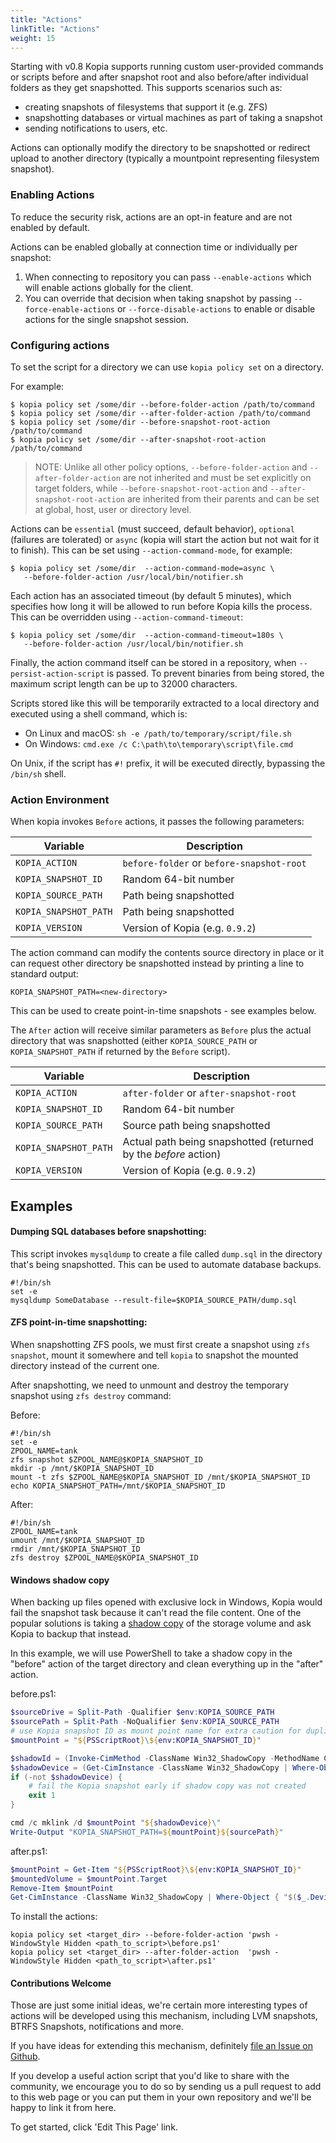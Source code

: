 ```yaml
---
title: "Actions"
linkTitle: "Actions"
weight: 15
---
```


Starting with v0.8 Kopia supports running custom user-provided commands or scripts before and after snapshot root and also before/after individual folders as they get snapshotted. This supports scenarios such as:

- creating snapshots of filesystems that support it (e.g. ZFS)
- snapshotting databases or virtual machines as part of taking a snapshot
- sending notifications to users, etc.

Actions can optionally modify the directory to be snapshotted or redirect upload to another directory (typically a mountpoint representing filesystem snapshot).

### Enabling Actions

To reduce the security risk, actions are an opt-in feature and are not enabled by default.

Actions can be enabled globally at connection time or individually per snapshot:

1. When connecting to repository you can pass `--enable-actions` which will enable actions globally
   for the client.
2. You can override that decision when taking snapshot by passing `--force-enable-actions` or
   `--force-disable-actions` to enable or disable actions for the single snapshot session.

### Configuring actions

To set the script for a directory we can use `kopia policy set` on a directory.

For example:

```
$ kopia policy set /some/dir --before-folder-action /path/to/command
$ kopia policy set /some/dir --after-folder-action /path/to/command
$ kopia policy set /some/dir --before-snapshot-root-action /path/to/command
$ kopia policy set /some/dir --after-snapshot-root-action /path/to/command
```

>NOTE: Unlike all other policy options, `--before-folder-action` and `--after-folder-action` are not inherited and must be set explicitly on target folders, while `--before-snapshot-root-action` and `--after-snapshot-root-action` are inherited from their parents and can be set at global, host, user or directory level.

Actions can be `essential` (must succeed, default behavior), `optional` (failures are tolerated) or `async` (kopia will start the action but not wait for it to finish). This can be set
using `--action-command-mode`, for example:

```
$ kopia policy set /some/dir  --action-command-mode=async \
   --before-folder-action /usr/local/bin/notifier.sh
```

Each action has an associated timeout (by default 5 minutes), which specifies how long it will be allowed to run before Kopia kills the process. This can be overridden using `--action-command-timeout`:

```
$ kopia policy set /some/dir  --action-command-timeout=180s \
   --before-folder-action /usr/local/bin/notifier.sh
```

Finally, the action command itself can be stored in a repository, when `--persist-action-script` is passed. To prevent binaries from being stored, the maximum script length can be up to 32000 characters.

Scripts stored like this will be temporarily extracted to a local directory and executed using a shell command, which is:

* On Linux and macOS: `sh -e /path/to/temporary/script/file.sh`
* On Windows: `cmd.exe /c C:\path\to\temporary\script\file.cmd`

On Unix, if the script has `#!` prefix, it will be executed directly, bypassing the `/bin/sh` shell.

### Action Environment

When kopia invokes `Before` actions, it passes the following parameters:

| Variable                 | Description                               |
| ------------------------ | ----------------------------------------- |
| `KOPIA_ACTION`           | `before-folder` or `before-snapshot-root` |
| `KOPIA_SNAPSHOT_ID`      | Random 64-bit number                      |
| `KOPIA_SOURCE_PATH`      | Path being snapshotted                    |
| `KOPIA_SNAPSHOT_PATH`    | Path being snapshotted                    |
| `KOPIA_VERSION`          | Version of Kopia (e.g. `0.9.2`)           |

The action command can modify the contents source directory in place or it can request other directory
be snapshotted instead by printing a line to standard output:

```
KOPIA_SNAPSHOT_PATH=<new-directory>
```

This can be used to create point-in-time snapshots - see examples below.

The `After` action will receive similar parameters as `Before` plus the actual directory that was
snapshotted (either `KOPIA_SOURCE_PATH` or `KOPIA_SNAPSHOT_PATH` if returned by the `Before` script).

| Variable                 | Description                               |
| ------------------------ | ----------------------------------------- |
| `KOPIA_ACTION`           | `after-folder` or `after-snapshot-root`   |
| `KOPIA_SNAPSHOT_ID`      | Random 64-bit number                      |
| `KOPIA_SOURCE_PATH`      | Source path being snapshotted             |
| `KOPIA_SNAPSHOT_PATH`    | Actual path being snapshotted (returned by the _before_ action) |
| `KOPIA_VERSION`          | Version of Kopia (e.g. `0.9.2`)           |


## Examples

#### Dumping SQL databases before snapshotting:

This script invokes `mysqldump` to create a file called `dump.sql` in the directory
that's being snapshotted. This can be used to automate database backups.

```shell
#!/bin/sh
set -e
mysqldump SomeDatabase --result-file=$KOPIA_SOURCE_PATH/dump.sql
```

#### ZFS point-in-time snapshotting:

When snapshotting ZFS pools, we must first create a snapshot using `zfs snapshot`, mount it somewhere
and tell `kopia` to snapshot the mounted directory instead of the current one.

After snapshotting, we need to unmount and destroy the temporary snapshot using `zfs destroy` command:

Before:

```shell
#!/bin/sh
set -e
ZPOOL_NAME=tank
zfs snapshot $ZPOOL_NAME@$KOPIA_SNAPSHOT_ID
mkdir -p /mnt/$KOPIA_SNAPSHOT_ID
mount -t zfs $ZPOOL_NAME@$KOPIA_SNAPSHOT_ID /mnt/$KOPIA_SNAPSHOT_ID
echo KOPIA_SNAPSHOT_PATH=/mnt/$KOPIA_SNAPSHOT_ID
```

After:

```shell
#!/bin/sh
ZPOOL_NAME=tank
umount /mnt/$KOPIA_SNAPSHOT_ID
rmdir /mnt/$KOPIA_SNAPSHOT_ID
zfs destroy $ZPOOL_NAME@$KOPIA_SNAPSHOT_ID
```


#### Windows shadow copy

When backing up files opened with exclusive lock in Windows, Kopia would fail the snapshot task because it can't read the file content.
One of the popular solutions is taking a [shadow copy](https://en.wikipedia.org/wiki/Shadow_Copy) of the storage volume and ask Kopia to backup that instead.

In this example, we will use PowerShell to take a shadow copy in the "before" action of the target directory and clean everything up in the "after" action.

before.ps1:

```powershell
$sourceDrive = Split-Path -Qualifier $env:KOPIA_SOURCE_PATH
$sourcePath = Split-Path -NoQualifier $env:KOPIA_SOURCE_PATH
# use Kopia snapshot ID as mount point name for extra caution for duplication
$mountPoint = "${PSScriptRoot}\${env:KOPIA_SNAPSHOT_ID}"

$shadowId = (Invoke-CimMethod -ClassName Win32_ShadowCopy -MethodName Create -Arguments @{ Volume = "${sourceDrive}\" }).ShadowID
$shadowDevice = (Get-CimInstance -ClassName Win32_ShadowCopy | Where-Object { $_.ID -eq $shadowId }).DeviceObject
if (-not $shadowDevice) {
    # fail the Kopia snapshot early if shadow copy was not created
    exit 1
}

cmd /c mklink /d $mountPoint "${shadowDevice}\"
Write-Output "KOPIA_SNAPSHOT_PATH=${mountPoint}${sourcePath}"
```

after.ps1:

```powershell
$mountPoint = Get-Item "${PSScriptRoot}\${env:KOPIA_SNAPSHOT_ID}"
$mountedVolume = $mountPoint.Target
Remove-Item $mountPoint
Get-CimInstance -ClassName Win32_ShadowCopy | Where-Object { "$($_.DeviceObject)\" -eq "\\?\${mountedVolume}" } | Remove-CimInstance
```

To install the actions:

```
kopia policy set <target_dir> --before-folder-action 'pwsh -WindowStyle Hidden <path_to_script>\before.ps1'
kopia policy set <target_dir> --after-folder-action  'pwsh -WindowStyle Hidden <path_to_script>\after.ps1'
```

#### Contributions Welcome

Those are just some initial ideas, we're certain more interesting types of actions will be developed using this mechanism, including LVM snapshots, BTRFS Snapshots, notifications and more.

If you have ideas for extending this mechanism, definitely [file an Issue on Github](https://github.com/kopia/kopia/issues).

If you develop a useful action script that you'd like to share with the community, we encourage you
to do so by sending us a pull request to add to this web page or you can put them in your own repository and we'll be happy to link it from here.

To get started, click 'Edit This Page' link.
